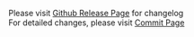 Please visit [Github Release Page](https://github.com/symbuzzer/Turkish-Ad-Hosts/releases) for changelog  
For detailed changes, please visit [Commit Page](https://github.com/symbuzzer/Turkish-Ad-Hosts/commits/main)
